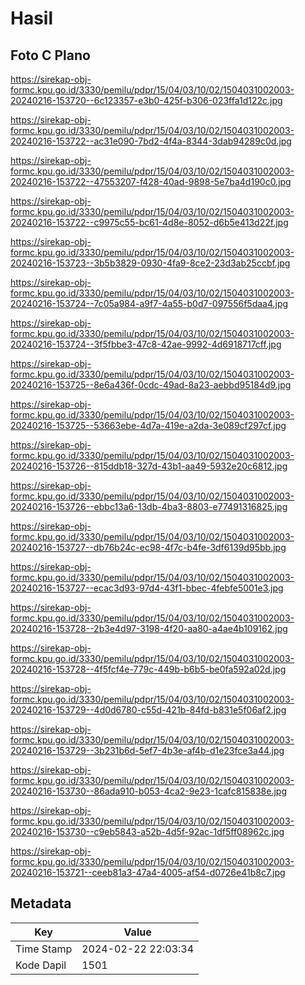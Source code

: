 # Hasil

## Foto C Plano

https://sirekap-obj-formc.kpu.go.id/3330/pemilu/pdpr/15/04/03/10/02/1504031002003-20240216-153720--6c123357-e3b0-425f-b306-023ffa1d122c.jpg

https://sirekap-obj-formc.kpu.go.id/3330/pemilu/pdpr/15/04/03/10/02/1504031002003-20240216-153722--ac31e090-7bd2-4f4a-8344-3dab94289c0d.jpg

https://sirekap-obj-formc.kpu.go.id/3330/pemilu/pdpr/15/04/03/10/02/1504031002003-20240216-153722--47553207-f428-40ad-9898-5e7ba4d190c0.jpg

https://sirekap-obj-formc.kpu.go.id/3330/pemilu/pdpr/15/04/03/10/02/1504031002003-20240216-153722--c9975c55-bc61-4d8e-8052-d6b5e413d22f.jpg

https://sirekap-obj-formc.kpu.go.id/3330/pemilu/pdpr/15/04/03/10/02/1504031002003-20240216-153723--3b5b3829-0930-4fa9-8ce2-23d3ab25ccbf.jpg

https://sirekap-obj-formc.kpu.go.id/3330/pemilu/pdpr/15/04/03/10/02/1504031002003-20240216-153724--7c05a984-a9f7-4a55-b0d7-097556f5daa4.jpg

https://sirekap-obj-formc.kpu.go.id/3330/pemilu/pdpr/15/04/03/10/02/1504031002003-20240216-153724--3f5fbbe3-47c8-42ae-9992-4d6918717cff.jpg

https://sirekap-obj-formc.kpu.go.id/3330/pemilu/pdpr/15/04/03/10/02/1504031002003-20240216-153725--8e6a436f-0cdc-49ad-8a23-aebbd95184d9.jpg

https://sirekap-obj-formc.kpu.go.id/3330/pemilu/pdpr/15/04/03/10/02/1504031002003-20240216-153725--53663ebe-4d7a-419e-a2da-3e089cf297cf.jpg

https://sirekap-obj-formc.kpu.go.id/3330/pemilu/pdpr/15/04/03/10/02/1504031002003-20240216-153726--815ddb18-327d-43b1-aa49-5932e20c6812.jpg

https://sirekap-obj-formc.kpu.go.id/3330/pemilu/pdpr/15/04/03/10/02/1504031002003-20240216-153726--ebbc13a6-13db-4ba3-8803-e77491316825.jpg

https://sirekap-obj-formc.kpu.go.id/3330/pemilu/pdpr/15/04/03/10/02/1504031002003-20240216-153727--db76b24c-ec98-4f7c-b4fe-3df6139d95bb.jpg

https://sirekap-obj-formc.kpu.go.id/3330/pemilu/pdpr/15/04/03/10/02/1504031002003-20240216-153727--ecac3d93-97d4-43f1-bbec-4febfe5001e3.jpg

https://sirekap-obj-formc.kpu.go.id/3330/pemilu/pdpr/15/04/03/10/02/1504031002003-20240216-153728--2b3e4d97-3198-4f20-aa80-a4ae4b109162.jpg

https://sirekap-obj-formc.kpu.go.id/3330/pemilu/pdpr/15/04/03/10/02/1504031002003-20240216-153728--4f5fcf4e-779c-449b-b6b5-be0fa592a02d.jpg

https://sirekap-obj-formc.kpu.go.id/3330/pemilu/pdpr/15/04/03/10/02/1504031002003-20240216-153729--4d0d6780-c55d-421b-84fd-b831e5f06af2.jpg

https://sirekap-obj-formc.kpu.go.id/3330/pemilu/pdpr/15/04/03/10/02/1504031002003-20240216-153729--3b231b6d-5ef7-4b3e-af4b-d1e23fce3a44.jpg

https://sirekap-obj-formc.kpu.go.id/3330/pemilu/pdpr/15/04/03/10/02/1504031002003-20240216-153730--86ada910-b053-4ca2-9e23-1cafc815838e.jpg

https://sirekap-obj-formc.kpu.go.id/3330/pemilu/pdpr/15/04/03/10/02/1504031002003-20240216-153730--c9eb5843-a52b-4d5f-92ac-1df5ff08962c.jpg

https://sirekap-obj-formc.kpu.go.id/3330/pemilu/pdpr/15/04/03/10/02/1504031002003-20240216-153721--ceeb81a3-47a4-4005-af54-d0726e41b8c7.jpg


## Metadata

| Key        | Value               |
| ---------- | ------------------- |
| Time Stamp | 2024-02-22 22:03:34 |
| Kode Dapil | 1501                |



